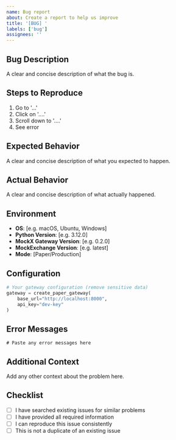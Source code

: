 ```yaml
---
name: Bug report
about: Create a report to help us improve
title: '[BUG] '
labels: ['bug']
assignees: ''
---
```


## Bug Description

A clear and concise description of what the bug is.

## Steps to Reproduce

1. Go to '...'
2. Click on '....'
3. Scroll down to '....'
4. See error

## Expected Behavior

A clear and concise description of what you expected to happen.

## Actual Behavior

A clear and concise description of what actually happened.

## Environment

- **OS**: [e.g. macOS, Ubuntu, Windows]
- **Python Version**: [e.g. 3.12.0]
- **MockX Gateway Version**: [e.g. 0.2.0]
- **MockExchange Version**: [e.g. latest]
- **Mode**: [Paper/Production]

## Configuration

```python
# Your gateway configuration (remove sensitive data)
gateway = create_paper_gateway(
    base_url="http://localhost:8000",
    api_key="dev-key"
)
```

## Error Messages

```
# Paste any error messages here
```

## Additional Context

Add any other context about the problem here.

## Checklist

- [ ] I have searched existing issues for similar problems
- [ ] I have provided all required information
- [ ] I can reproduce this issue consistently
- [ ] This is not a duplicate of an existing issue
